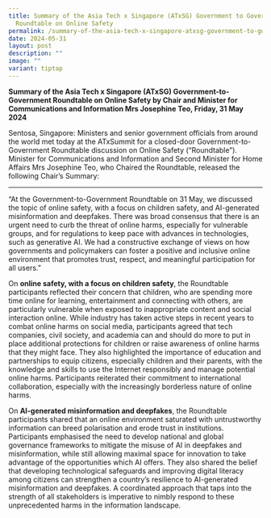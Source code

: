 ```yaml
---
title: Summary of the Asia Tech x Singapore (ATxSG) Government to Government
  Roundtable on Online Safety
permalink: /summary-of-the-asia-tech-x-singapore-atxsg-government-to-government-roundtable-on-online-safety/
date: 2024-05-31
layout: post
description: ""
image: ""
variant: tiptap
---
```

<p><strong>Summary of the Asia Tech x Singapore (ATxSG) Government-to-Government Roundtable on Online Safety by Chair and Minister for Communications and Information Mrs Josephine Teo, Friday, 31 May 2024</strong>
</p>
<p>Sentosa, Singapore: Ministers and senior government officials from around
the world met today at the ATxSummit for a closed-door Government-to-Government
Roundtable discussion on Online Safety (“Roundtable”). Minister for Communications
and Information and Second Minister for Home Affairs Mrs Josephine Teo,
who Chaired the Roundtable, released the following Chair’s Summary:</p>
<hr>
<p>“At the Government-to-Government Roundtable on 31 May, we discussed the
topic of online safety, with a focus on children safety, and AI-generated
misinformation and deepfakes. There was broad consensus that there is an
urgent need to curb the threat of online harms, especially for vulnerable
groups, and for regulations to keep pace with advances in technologies,
such as generative AI. We had a constructive exchange of views on how governments
and policymakers can foster a positive and inclusive online environment
that promotes trust, respect, and meaningful participation for all users.”</p>
<p>On <strong>online safety, with a focus on children safety</strong>, the
Roundtable participants reflected their concern that children, who are
spending more time online for learning, entertainment and connecting with
others, are particularly vulnerable when exposed to inappropriate content
and social interaction online. While industry has taken active steps in
recent years to combat online harms on social media, participants agreed
that tech companies, civil society, and academia can and should do more
to put in place additional protections for children or raise awareness
of online harms that they might face. They also highlighted the importance
of education and partnerships to equip citizens, especially children and
their parents, with the knowledge and skills to use the Internet responsibly
and manage potential online harms. Participants reiterated their commitment
to international collaboration, especially with the increasingly borderless
nature of online harms.</p>
<p>On <strong>AI-generated misinformation and deepfakes</strong>, the Roundtable
participants shared that an online environment saturated with untrustworthy
information can breed polarisation and erode trust in institutions. Participants
emphasised the need to develop national and global governance frameworks
to mitigate the misuse of AI in deepfakes and misinformation, while still
allowing maximal space for innovation to take advantage of the opportunities
which AI offers. They also shared the belief that developing technological
safeguards and improving digital literacy among citizens can strengthen
a country’s resilience to AI-generated misinformation and deepfakes. A
coordinated approach that taps into the strength of all stakeholders is
imperative to nimbly respond to these unprecedented harms in the information
landscape.</p>